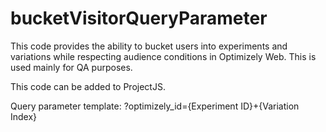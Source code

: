 # bucketVisitorQueryParameter
This code provides the ability to bucket users into experiments and variations while respecting audience conditions in Optimizely Web. This is used mainly for QA purposes.

This code can be added to ProjectJS. 

Query parameter template:
?optimizely_id={Experiment ID}+{Variation Index}

